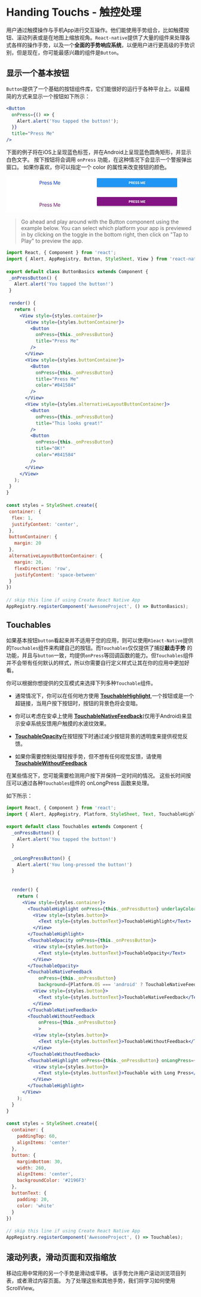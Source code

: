 # Handing Touchs - 触控处理

用户通过触摸操作与手机App进行交互操作。他们能使用手势组合，比如触摸按钮、滚动列表或是在地图上缩放视角。`React-native`提供了大量的组件来处理各式各样的操作手势，以及一个**全面的手势响应系统**，以便用户进行更高级的手势识别，但是现在，你可能最感兴趣的组件是`Button`。

## 显示一个基本按钮

`Button`提供了一个基础的按钮组件库，它们能很好的运行于各种平台上。以最精简的方式来显示一个按钮如下所示：

```jsx
<Button
  onPress={() => {
    Alert.alert('You tapped the button!');
  }}
  title="Press Me"
/>
```

下面的例子将在iOS上呈现蓝色标签，并在Android上呈现蓝色圆角矩形，并显示白色文字。 按下按钮将会调用 `onPress` 功能，在这种情况下会显示一个警报弹出窗口。 如果你喜欢，你可以指定一个 color 的属性来改变按钮的颜色。

 ![](./images/handingTouchs_Button.png)

 > Go ahead and play around with the Button component using the example below. You can select which platform your app is previewed in by clicking on the toggle in the bottom right, then click on "Tap to Play" to preview the app.

 ```jsx
 import React, { Component } from 'react';
import { Alert, AppRegistry, Button, StyleSheet, View } from 'react-native';

export default class ButtonBasics extends Component {
  _onPressButton() {
    Alert.alert('You tapped the button!')
  }

  render() {
    return (
      <View style={styles.container}>
        <View style={styles.buttonContainer}>
          <Button
            onPress={this._onPressButton}
            title="Press Me"
          />
        </View>
        <View style={styles.buttonContainer}>
          <Button
            onPress={this._onPressButton}
            title="Press Me"
            color="#841584"
          />
        </View>
        <View style={styles.alternativeLayoutButtonContainer}>
          <Button
            onPress={this._onPressButton}
            title="This looks great!"
          />
          <Button
            onPress={this._onPressButton}
            title="OK!"
            color="#841584"
          />
        </View>
      </View>
    );
  }
}

const styles = StyleSheet.create({
  container: {
   flex: 1,
   justifyContent: 'center',
  },
  buttonContainer: {
    margin: 20
  },
  alternativeLayoutButtonContainer: {
    margin: 20,
    flexDirection: 'row',
    justifyContent: 'space-between'
  }
})

// skip this line if using Create React Native App
AppRegistry.registerComponent('AwesomeProject', () => ButtonBasics);

 ```

## Touchables 

如果基本按钮`button`看起来并不适用于您的应用，则可以使用`R1eact-Native`提供的`Touchables`组件来构建自己的按钮。而`Touchables`仅仅提供了捕捉**敲击手势** 的功能，并且与`button`一致，均提供`onPress`等回调函数的能力。但`Touchables`组件并不会带有任何默认的样式，所以你需要自行定义样式让其在你的应用中更加好看。

你可以根据你想提供的交互模式来选择下列多种`Touchable`组件。

- 通常情况下，你可以在任何地方使用 [**TouchableHighlight**](touchablehighlight.md),一个按钮或是一个超链接，当用户按下按钮时，按钮的背景色将会变暗。

- 你可以考虑在安卓上使用 [**TouchableNativeFeedback**](touchablenativefeedback.md)(仅用于Android)来显示安卓系统反馈用户触摸的水波纹效果。

- [**TouchableOpacity**](touchableopacity.md)在按钮按下时通过减少按钮背景的透明度来提供视觉反馈。

- 如果你需要控制处理轻按手势，但不想有任何视觉反馈，请使用[**TouchableWithoutFeedback**](touchablewithoutfeedback.md)

在某些情况下，您可能需要检测用户按下并保持一定时间的情况。 这些长时间按压可以通过各种`Touchables`组件的 onLongPress 函数来处理。

如下所示：

``` jsx
import React, { Component } from 'react';
import { Alert, AppRegistry, Platform, StyleSheet, Text, TouchableHighlight, TouchableOpacity, TouchableNativeFeedback, TouchableWithoutFeedback, View } from 'react-native';

export default class Touchables extends Component {
  _onPressButton() {
    Alert.alert('You tapped the button!')
  }

  _onLongPressButton() {
    Alert.alert('You long-pressed the button!')
  }


  render() {
    return (
      <View style={styles.container}>
        <TouchableHighlight onPress={this._onPressButton} underlayColor="white">
          <View style={styles.button}>
            <Text style={styles.buttonText}>TouchableHighlight</Text>
          </View>
        </TouchableHighlight>
        <TouchableOpacity onPress={this._onPressButton}>
          <View style={styles.button}>
            <Text style={styles.buttonText}>TouchableOpacity</Text>
          </View>
        </TouchableOpacity>
        <TouchableNativeFeedback
            onPress={this._onPressButton}
            background={Platform.OS === 'android' ? TouchableNativeFeedback.SelectableBackground() : ''}>
          <View style={styles.button}>
            <Text style={styles.buttonText}>TouchableNativeFeedback</Text>
          </View>
        </TouchableNativeFeedback>
        <TouchableWithoutFeedback
            onPress={this._onPressButton}
            >
          <View style={styles.button}>
            <Text style={styles.buttonText}>TouchableWithoutFeedback</Text>
          </View>
        </TouchableWithoutFeedback>
        <TouchableHighlight onPress={this._onPressButton} onLongPress={this._onLongPressButton} underlayColor="white">
          <View style={styles.button}>
            <Text style={styles.buttonText}>Touchable with Long Press</Text>
          </View>
        </TouchableHighlight>
      </View>
    );
  }
}

const styles = StyleSheet.create({
  container: {
    paddingTop: 60,
    alignItems: 'center'
  },
  button: {
    marginBottom: 30,
    width: 260,
    alignItems: 'center',
    backgroundColor: '#2196F3'
  },
  buttonText: {
    padding: 20,
    color: 'white'
  }
})

// skip this line if using Create React Native App
AppRegistry.registerComponent('AwesomeProject', () => Touchables);
```

## 滚动列表，滑动页面和双指缩放

移动应用中常用的另一个手势是滑动或平移。 该手势允许用户滚动浏览项目列表，或者滑过内容页面。 为了处理这些和其他手势，我们将学习如何使用ScrollView。